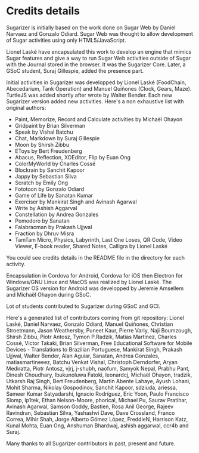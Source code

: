 
# Credits details


Sugarizer is initially based on the work done on Sugar Web by Daniel Narvaez and Gonzalo Odiard. Sugar Web was thought to allow development of Sugar activities using only HTML5/JavaScript.

Lionel Laské have encapsulated this work to develop an engine that mimics Sugar features and give a way to run Sugar Web activities outside of Sugar with the Journal stored in the browser. It was the Sugarizer Core. Later, a GSoC student, Suraj Gillespie, added the presence part.

Initial activities in Sugarizer was developped by Lionel Laské (FoodChain, Abecedarium, Tank Operation) and Manuel Quiñones (Clock, Gears, Maze). TurtleJS was added shortly after wrote by Walter Bender. Each new Sugarizer version added new activities. Here's a non exhaustive list with original authors:

* Paint, Memorize, Record and Calculate activities by  Michaël Ohayon
* Gridpaint by Brian Silverman
* Speak by Vishal Batchu
* Chat, Markdown by Suraj Gillespie
* Moon by Shirsh Zibbu
* EToys by Bert Freudenberg
* Abacus, Reflection, XOEditor, Flip by Euan Ong  
* ColorMyWorld by Charles Cossé
* Blockrain by Sanchit Kapoor
* Jappy by Sebastian Silva
* Scratch by Emily Ong
* Fototoon by Gonzalo Odiard
* Game of Life by Sanatan Kumar
* Exerciser by Mankirat Singh and Avinash Agarwal
* Write by Ashish Aggarval
* Constellation by Andrea Gonzales
* Pomodoro by Sanatan
* Falabracman by Prakash Ujjwal
* Fraction by Dhruv Misra
* TamTam Micro, Physics, Labyrinth, Last One Loses, QR Code, Video Viewer, E-book reader, Shared Notes, Calligra by Lionel Laské

You could see credits details in the README file in the directory for each activity.

Encapsulation in Cordova for Android, Cordova for iOS then Electron for Windows/GNU Linux and MacOS was realized by Lionel Laské.
The Sugarizer OS version for Android was developped by Jeremie Amsellem and Michaël Ohayon during GSoC.

Lot of students contributed to Sugarizer during GSoC and GCI.

Here's a generated list of contributors coming from git repository: Lionel Laské, Daniel Narvaez, Gonzalo Odiard, Manuel Quiñones, Christian Stroetmann, Jason Weathersby, Puneet Kaur, Pierre Varly, Naji Boumzough, Shirsh Zibbu, Piotr Antosz, Tymon P.Radzik, Matías Martínez, Charles Cossé, Victor Takaki, Brian Silverman, Free Educational Software for Mobile Devices - Translations to Brazilian Portuguese, Mankirat Singh, Prakash Ujjwal, Walter Bender, Alan Aguiar, Sanatan, Andrea Gonzales, matiasmartineeez, Batchu Venkat Vishal, Christoph Derndorfer, Aryan Mediratta, Piotr Antosz, vjrj, j-shubh, naofum, Samyok Nepal, Prabhu Pant, Dinesh Choudhary, Ibukunoluwa Fatoki, leonardcj, Michaël Ohayon, tradzik, Utkarsh Raj Singh, Bert Freudenberg, Martin Abente Lahaye, Ayush Lohani, Mohit Sharma, Nikolay Gospodinov, Sanchit Kapoor, sdziuda, ariessa, Sameer Kumar Satyadarshi, Ignacio Rodríguez, Eric Yoon, Paulo Francisco Slomp, lp1tek, Ethan Nelson-Moore, phorical, Michael Pu, Saurav Pratihar, Avinash Agarwal, Samson Goddy, Bastien, Rosa Anil George, Rajeev Ravindran, Sebastian Silva, Yashashvi Dave, Dave Crossland, Franco Correa, Mihir Shah, Jorge Alberto Gómez López, FreddieN, Harrison Katz, Kunal Mohta, Euan Ong, Anshuman Bhardwaj, ashish aggarwal, ccr4b and Suraj.

Many thanks to all Sugarizer contributors in past, present and future.
